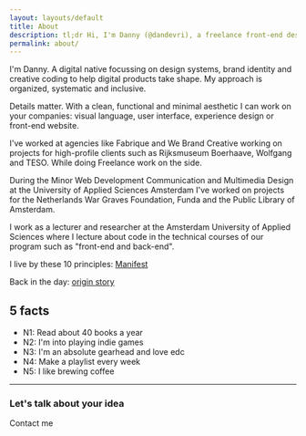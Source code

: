 ```yaml
---
layout: layouts/default
title: About
description: tl;dr Hi, I'm Danny (@dandevri), a freelance front-end designer and lecturer at the Amsterdam University of Applied Sciences where I teach about code in the technical courses of our program such as front-end and back-end.
permalink: about/
---
```


I'm Danny. A digital native focussing on design systems, brand identity and creative coding to help digital products take shape. My approach is organized, systematic and inclusive.

Details matter. With a clean, functional and minimal aesthetic I can work on your companies: visual language, user interface, experience design or front-end website.

I've worked at agencies like Fabrique and We Brand Creative working on projects for high-profile clients such as Rijksmuseum Boerhaave, Wolfgang and TESO. While doing Freelance work on the side.

During the Minor Web Development Communication and Multimedia Design at the University of Applied Sciences Amsterdam I've worked on projects for the Netherlands War Graves Foundation, Funda and the Public Library of Amsterdam.

I work as a lecturer and researcher at the Amsterdam University of Applied Sciences where I lecture about code in the technical courses of our program such as "front-end and back-end".

I live by these 10 principles: [Manifest](/manifest)

Back in the day: [origin story](/writing/origin-story)

## 5 facts
* N1: Read about 40 books a year
* N2: I'm into playing indie games 
* N3: I'm an absolute gearhead and love edc
* N4: Make a playlist every week
* N5: I like brewing coffee
---

### Let's talk about your idea
Contact me
